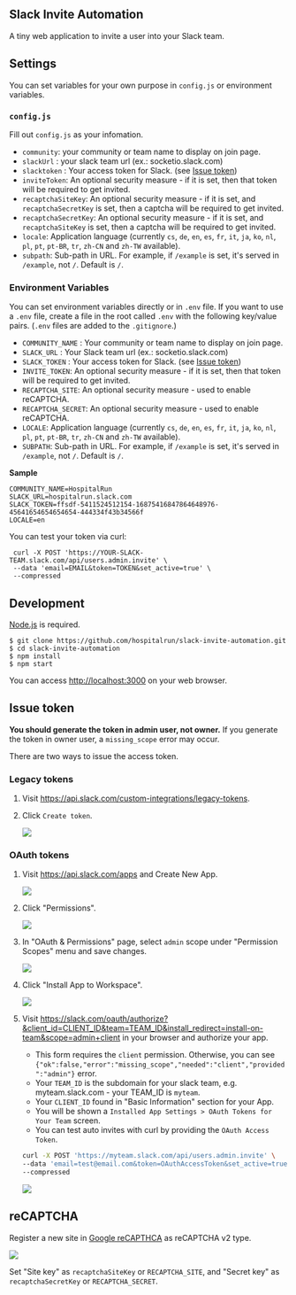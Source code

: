 ## Slack Invite Automation

A tiny web application to invite a user into your Slack team.

## Settings

You can set variables for your own purpose in `config.js` or environment variables.

### `config.js`

Fill out `config.js` as your infomation.

- `community`: your community or team name to display on join page.
- `slackUrl` : your slack team url (ex.: socketio.slack.com)
- `slacktoken` : Your access token for Slack. (see [Issue token](#issue-token))
- `inviteToken`: An optional security measure - if it is set, then that token will be required to get invited.
- `recaptchaSiteKey`: An optional security measure - if it is set, and `recaptchaSecretKey` is set, then a captcha will be required to get invited.
- `recaptchaSecretKey`: An optional security measure - if it is set, and `recaptchaSiteKey` is set, then a captcha will be required to get invited.
- `locale`: Application language (currently `cs`, `de`, `en`, `es`, `fr`, `it`, `ja`, `ko`, `nl`, `pl`, `pt`, `pt-BR`, `tr`, `zh-CN` and `zh-TW` available).
- `subpath`: Sub-path in URL. For example, if `/example` is set, it's served in `/example`, not `/`. Default is `/`.

### Environment Variables

You can set environment variables directly or in `.env` file.
If you want to use a `.env` file, create a file in the root called `.env` with the following key/value pairs.
(`.env` files are added to the `.gitignore`.)

- `COMMUNITY_NAME` : Your community or team name to display on join page.
- `SLACK_URL` : Your Slack team url (ex.: socketio.slack.com)
- `SLACK_TOKEN` : Your access token for Slack. (see [Issue token](#issue-token))
- `INVITE_TOKEN`: An optional security measure - if it is set, then that token will be required to get invited.
- `RECAPTCHA_SITE`: An optional security measure - used to enable reCAPTCHA.
- `RECAPTCHA_SECRET`: An optional security measure - used to enable reCAPTCHA.
- `LOCALE`: Application language (currently `cs`, `de`, `en`, `es`, `fr`, `it`, `ja`, `ko`, `nl`, `pl`, `pt`, `pt-BR`, `tr`, `zh-CN` and `zh-TW` available).
- `SUBPATH`: Sub-path in URL. For example, if `/example` is set, it's served in `/example`, not `/`. Default is `/`.

**Sample**

```
COMMUNITY_NAME=HospitalRun
SLACK_URL=hospitalrun.slack.com
SLACK_TOKEN=ffsdf-5411524512154-16875416847864648976-45641654654654654-444334f43b34566f
LOCALE=en
```

You can test your token via curl:

```shell
 curl -X POST 'https://YOUR-SLACK-TEAM.slack.com/api/users.admin.invite' \
 --data 'email=EMAIL&token=TOKEN&set_active=true' \
 --compressed
```

## Development

[Node.js](http://nodejs.org/) is required.

```shell
$ git clone https://github.com/hospitalrun/slack-invite-automation.git
$ cd slack-invite-automation
$ npm install
$ npm start
```

You can access <http://localhost:3000> on your web browser.

## Issue token

**You should generate the token in admin user, not owner.** If you generate the token in owner user, a `missing_scope` error may occur.

There are two ways to issue the access token.

### Legacy tokens

1. Visit <https://api.slack.com/custom-integrations/legacy-tokens>.
1. Click `Create token`.

   ![](screenshots/legacy-token.gif)

### OAuth tokens

1. Visit <https://api.slack.com/apps> and Create New App.

   ![](screenshots/oauth1.gif)

1. Click "Permissions".

   ![](screenshots/oauth2.gif)

1. In "OAuth & Permissions" page, select `admin` scope under "Permission Scopes" menu and save changes.

   ![](screenshots/oauth3.gif)

1. Click "Install App to Workspace".

   ![](screenshots/oauth4.gif)

1. Visit <https://slack.com/oauth/authorize?&client_id=CLIENT_ID&team=TEAM_ID&install_redirect=install-on-team&scope=admin+client> in your browser and authorize your app.

   - This form requires the `client` permission. Otherwise, you can see `{"ok":false,"error":"missing_scope","needed":"client","provided":"admin"}` error.
   - Your `TEAM_ID` is the subdomain for your slack team, e.g. myteam.slack.com - your TEAM_ID is `myteam`.
   - Your `CLIENT_ID` found in "Basic Information" section for your App.
   - You will be shown a `Installed App Settings > OAuth Tokens for Your Team` screen.
   - You can test auto invites with curl by providing the `OAuth Access Token`.

   ```sh
   curl -X POST 'https://myteam.slack.com/api/users.admin.invite' \
   --data 'email=test@email.com&token=OAuthAccessToken&set_active=true' \
   --compressed
   ```

   ![](screenshots/basic_info-client_id.png)

## reCAPTCHA

Register a new site in [Google reCAPTHCA](https://www.google.com/recaptcha/)
as reCAPTCHA v2 type.

![](screenshots/recaptcha.gif)

Set "Site key" as `recaptchaSiteKey` or `RECAPTCHA_SITE`,
and "Secret key" as `recaptchaSecretKey` or `RECAPTCHA_SECRET`.
